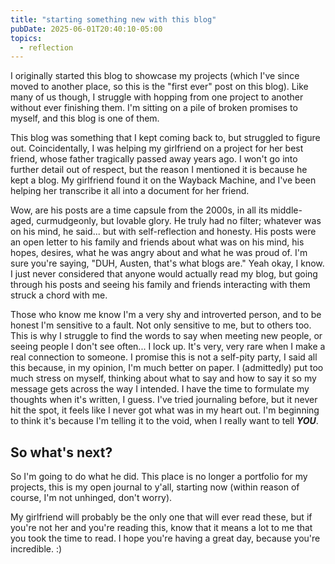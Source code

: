 ```yaml
---
title: "starting something new with this blog"
pubDate: 2025-06-01T20:40:10-05:00
topics:
  - reflection
---
```


I originally started this blog to showcase my projects (which I've since moved
to another place, so this is the "first ever" post on this blog). Like many of
us though, I struggle with hopping from one project to another without ever
finishing them. I'm sitting on a pile of broken promises to myself, and this
blog is one of them.

This blog was something that I kept coming back to, but struggled to figure out.
Coincidentally, I was helping my girlfriend on a project for her best friend,
whose father tragically passed away years ago. I won't go into further detail
out of respect, but the reason I mentioned it is because he kept a blog. My
girlfriend found it on the Wayback Machine, and I've been helping her transcribe
it all into a document for her friend.

Wow, are his posts are a time capsule from the 2000s, in all its middle-aged,
curmudgeonly, but lovable glory. He truly had no filter; whatever was on his
mind, he said... but with self-reflection and honesty. His posts were an open
letter to his family and friends about what was on his mind, his hopes, desires,
what he was angry about and what he was proud of. I'm sure you're saying, "DUH,
Austen, that's what blogs are." Yeah okay, I know. I just never considered that
anyone would actually read my blog, but going through his posts and seeing his
family and friends interacting with them struck a chord with me.

Those who know me know I'm a very shy and introverted person, and to be honest
I'm sensitive to a fault. Not only sensitive to me, but to others too. This is
why I struggle to find the words to say when meeting new people, or seeing
people I don't see often... I lock up. It's very, very rare when I make a real
connection to someone. I promise this is not a self-pity party, I said all this
because, in my opinion, I'm much better on paper. I (admittedly) put too much
stress on myself, thinking about what to say and how to say it so my message
gets across the way I intended. I have the time to formulate my thoughts when
it's written, I guess. I've tried journaling before, but it never hit the spot,
it feels like I never got what was in my heart out. I'm beginning to think it's
because I'm telling it to the void, when I really want to tell **_YOU_**.

## So what's next?

So I'm going to do what he did. This place is no longer a portfolio for my
projects, this is my open journal to y'all, starting now (within reason of
course, I'm not unhinged, don't worry).

My girlfriend will probably be the only one that will ever read these, but if
you're not her and you're reading this, know that it means a lot to me that you
took the time to read. I hope you're having a great day, because you're
incredible. :)
